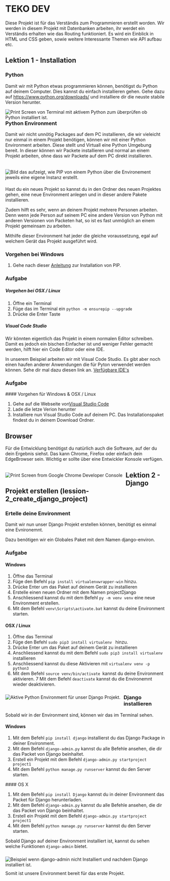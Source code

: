 # TEKO DEV
Diese Projekt ist für das Verständis zum Programmieren erstellt worden. Wir werden in diesem Projekt mit Datenbanken arbeiten, ihr werdet ein Verständis erhalten wie das Routing funktioniert. Es wird ein Einblick in HTML und CSS geben, sowie weitere Interessante Themen wie API aufbau etc. 

## Lektion 1 - Installation

### Python 
Damit wir mit Python etwas programmieren können, benötigst du Python auf deinem Computer. Dies kannst du einfach installieren gehen. Gehe dazu auf https://www.python.org/downloads/ und installiere dir die neuste stabile Version herunter.

<img src="images/print_screen_python_on_terminal.png"
     alt="Print Screen von Terminal mit aktivem Python zum überprüfen ob Python installiert ist."
     style="float: left; margin-right: 10px;" />

### Python Environment 

Damit wir nicht unnötig Packages auf dem PC installieren, die wir vieleicht nur einmal in einem Projekt benötigen, können wir mit einer Python Environment arbeiten. Diese stellt und Virtuall eine Python Umgebung bereit. In dieser können wir Packete installieren und normal an einem Projekt arbeiten, ohne dass wir Packete auf dem PC direkt installieren. 

<img src="images/virtual_environments_in_python_3.png"
     alt="Bild das aufzeigt, wie PIP von einem Python über die Environement jeweils eine eigene Instanz erstellt."
     style="float: left; margin-right: 10px; margin-bottom: 20px; margin-top: 20px;" />

Hast du ein neues Projekt so kannst du in den Ordner des neuen Projektes gehen, eine neue Environment anlegen und in dieser andere Pakete installieren. 

Zudem hilft es sehr, wenn an deinem Projekt mehrere Personen arbeiten. Denn wenn jede Person auf seinem PC eine andere Version von Python mit anderen Versionen von Packeten hat, so ist es fast unmöglich an einem Projekt gemeinsam zu arbeiten. 

Mithilfe dieser Environment hat jeder die gleiche voraussetzung, egal auf welchem Gerät das Projekt ausgeführt wird. 

### Vorgehen bei Windows
1. Gehe nach dieser [Anleitung](https://www.liquidweb.com/kb/install-pip-windows/) zur Installation von PIP.

### Aufgabe
##### Vorgehen bei OSX / Linux
1. Öffne ein Terminal 
2. Füge das im Terminal ein ``` python -m ensurepip --upgrade ```
3. Drücke die Enter Taste

##### Visual Code Studio
Wir könnten eigentlich das Projekt in einem normalen Editor schreiben. Damit es jedoch ein bischen Einfacher ist und weniger Fehler gemacht werden, hilft hier ein Code Editor oder eine IDE. 

In unserem Beispiel arbeiten wir mit Visual Code Studio. Es gibt aber noch einen haufen anderer Anwendungen die für Pyton verwendet werden können. Sehe dir mal dazu diesen link an. [Verfügbare IDE's](https://en.wikipedia.org/wiki/Source-code_editor)

### Aufgabe
#### Vorgehen für Windows & OSX / Linux
1. Gehe auf die Webseite von[Visual Studio Code](https://code.visualstudio.com/)
2. Lade die letze Verion herunter
3. Installiere nun Visual Studio Code auf deinem PC. Das Installationspaket findest du in deinem Download Ordner.


## Browser
Für die Entwicklung benötigst du natürlich auch die Software, auf der du dein Ergebnis siehst. Das kann Chrome, Firefox oder einfach dein EdgeBrowser sein. Wichtig er sollte über eine Entwickler Konsole verfügen. 

<img src="images/print_screen_google_chrome_dev_console.png"
     alt="Print Screen from Google Chrome Developer Console"
     style="float: left; margin-right: 10px; margin-bottom: 20px; margin-top: 20px;" />

## Lektion 2 - Django Projekt erstellen (lession-2_create_django_project)

### Ertelle deine Environment
Damit wir nun unser Django Projekt erstellen können, benötigt es einmal eine Evnironemnt. 

Dazu benötigen wir ein Globales Paket mit dem Namen django-environ. 

### Aufgabe

#### Windows
1. Öffne das Terminal
2. Füge den Befehl ``` pip install virtualenvwrapper-win ``` hinzu.
3. Drücke Enter um das Paket auf deinem Gerät zu installieren
4. Erstelle einen neuen Ordner mit dem Namen projectDjango
5. Anschliessend kannst du mit dem Befehl ``` py -m venv venv ``` eine neue Environment erstellen. 
6. Mit dem Befehl ``` venv\Scripts\activate.bat ``` kannst du deine Environment starten.

#### OSX / Linux
1. Öffne das Terminal
2. Füge den Befehl ``` sudo pip3 install virtualenv  ``` hinzu.
3. Drücke Enter um das Paket auf deinem Gerät zu installieren
4. Anschliessend kannst du mit dem Befehl ``` sudo pip3 install virtualenv ``` installieren
5. Anschliessend kannst du diese Aktivieren mit ``` virtualenv venv -p python3 ```
6. Mit dem Befehl ```source venv/bin/activate ```kannst du deine Environment aktivieren. 
7 Mit dem Befehl ``` deactivate ``` kannst du die Environemnt wieder deaktivieren.

<img src="images/print_screen_show_active_env.png"
     alt="Aktive Python Environment für unser Django Projekt."
     style="float: left; margin-right: 10px; margin-bottom: 10px; margin-top: 10px;" />


### Django installieren
Sobald wir in der Environment sind, können wir das im Terminal sehen. 

#### Windows
1. Mit dem Befehl ``` pip install django ``` installierst du das Django Package in deiner Environment. 
2. Mit dem Befehl ``` django-admin.py ``` kannst du alle Befehle ansehen, die dir das Packet von Django beinhaltet. 
3. Erstell ein Projekt mit dem Befehl ``` django-admin.py startproject project1 ```
4. Mit dem Befehl ``` python manage.py runserver ``` kannst du den Server starten. 

#### OS X
1. Mit dem Befehl ``` pip install Django ``` kannst du in deiner Environment das Packet für Django herunterladen. 
2. Mit dem Befehl ``` django-admin.py ``` kannst du alle Befehle ansehen, die dir das Packet von Django beinhaltet. 
3. Erstell ein Projekt mit dem Befehl ``` django-admin.py startproject project1 ```
4. Mit dem Befehl ``` python manage.py runserver ``` kannst du den Server starten. 


Sobald Django auf deiner Environment installiert ist, kannst du sehen welche Funktionen ```django-admin``` bietet.

<img src="images/print_screen_install_django.png"
     alt="Beispiel wenn django-admin nicht Installiert und nachdem Django installiert ist."
     style="float: left; margin-right: 10px; margin-bottom: 10px; margin-top: 10px;" />

Somit ist unsere Environment bereit für das erste Projekt. 